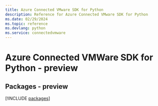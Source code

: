```yaml
---
title: Azure Connected VMware SDK for Python
description: Reference for Azure Connected VMware SDK for Python
ms.date: 02/29/2024
ms.topic: reference
ms.devlang: python
ms.service: connectedvmware
---
```

# Azure Connected VMWare SDK for Python - preview
## Packages - preview
[!INCLUDE [packages](connected-vmware-index.md)]